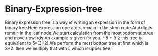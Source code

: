 # Binary-Expression-tree
Binary expression tree is a way of writing an expression in the form of binary tree.Here expression operators remain in the stem node.And digits remain in the leaf node.We start calculation from the most bottom subtree and move upwards.An example is given for you.
      *
   5     +
      3    2
this tree is equivalent to 5*(3+2).We perform the most bottom tree at first which is 3+2. then we multiply that with 5 which is upper tree
